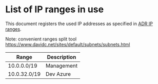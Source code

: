 # List of IP ranges in use

This document registers the used IP addresses as specified in [ADR IP ranges](../adr/0009-ip-ranges.md).

Note: convenient ranges split tool <https://www.davidc.net/sites/default/subnets/subnets.html>

| Range        | Description |
| ------------ | ----------- |
| 10.0.0.0/19  | Management  |
| 10.0.32.0/19 | Dev Azure   |
